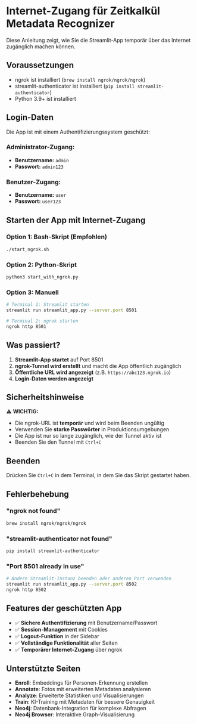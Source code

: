 # Internet-Zugang für Zeitkalkül Metadata Recognizer

Diese Anleitung zeigt, wie Sie die Streamlit-App temporär über das Internet zugänglich machen können.

## Voraussetzungen

- ngrok ist installiert (`brew install ngrok/ngrok/ngrok`)
- streamlit-authenticator ist installiert (`pip install streamlit-authenticator`)
- Python 3.9+ ist installiert

## Login-Daten

Die App ist mit einem Authentifizierungssystem geschützt:

### Administrator-Zugang:
- **Benutzername:** `admin`
- **Passwort:** `admin123`

### Benutzer-Zugang:
- **Benutzername:** `user`
- **Passwort:** `user123`

## Starten der App mit Internet-Zugang

### Option 1: Bash-Skript (Empfohlen)
```bash
./start_ngrok.sh
```

### Option 2: Python-Skript
```bash
python3 start_with_ngrok.py
```

### Option 3: Manuell
```bash
# Terminal 1: Streamlit starten
streamlit run streamlit_app.py --server.port 8501

# Terminal 2: ngrok starten
ngrok http 8501
```

## Was passiert?

1. **Streamlit-App startet** auf Port 8501
2. **ngrok-Tunnel wird erstellt** und macht die App öffentlich zugänglich
3. **Öffentliche URL wird angezeigt** (z.B. `https://abc123.ngrok.io`)
4. **Login-Daten werden angezeigt**

## Sicherheitshinweise

⚠️ **WICHTIG:**
- Die ngrok-URL ist **temporär** und wird beim Beenden ungültig
- Verwenden Sie **starke Passwörter** in Produktionsumgebungen
- Die App ist nur so lange zugänglich, wie der Tunnel aktiv ist
- Beenden Sie den Tunnel mit `Ctrl+C`

## Beenden

Drücken Sie `Ctrl+C` in dem Terminal, in dem Sie das Skript gestartet haben.

## Fehlerbehebung

### "ngrok not found"
```bash
brew install ngrok/ngrok/ngrok
```

### "streamlit-authenticator not found"
```bash
pip install streamlit-authenticator
```

### "Port 8501 already in use"
```bash
# Andere Streamlit-Instanz beenden oder anderen Port verwenden
streamlit run streamlit_app.py --server.port 8502
ngrok http 8502
```

## Features der geschützten App

- ✅ **Sichere Authentifizierung** mit Benutzername/Passwort
- ✅ **Session-Management** mit Cookies
- ✅ **Logout-Funktion** in der Sidebar
- ✅ **Vollständige Funktionalität** aller Seiten
- ✅ **Temporärer Internet-Zugang** über ngrok

## Unterstützte Seiten

- **Enroll**: Embeddings für Personen-Erkennung erstellen
- **Annotate**: Fotos mit erweiterten Metadaten analysieren
- **Analyze**: Erweiterte Statistiken und Visualisierungen
- **Train**: KI-Training mit Metadaten für bessere Genauigkeit
- **Neo4j**: Datenbank-Integration für komplexe Abfragen
- **Neo4j Browser**: Interaktive Graph-Visualisierung
